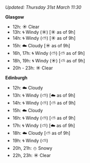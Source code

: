 *Updated: Thursday 31st March 11:30*

**Glasgow**

* 12h: :sunny: Clear
* 13h: :cyclone: Windy (:sunny:) [:sunny: as of 9h]
* 14h: :cyclone: Windy (:partly_sunny:) [:sunny: as of 9h]
* 15h: :cloud: Cloudy [:sunny: as of 9h]
* 16h, 17h: :cyclone: Windy (:partly_sunny:) [:partly_sunny: as of 9h]
* 18h, 19h: :cyclone: Windy (:sunny:) [:partly_sunny: as of 9h]
* 20h - 23h: :sunny: Clear

**Edinburgh**

* 12h: :cloud: Cloudy
* 13h: :cyclone: Windy (:partly_sunny:) [:cloud: as of 9h]
* 14h: :cyclone: Windy (:partly_sunny:) [:partly_sunny: as of 9h]
* 15h: :cloud: Cloudy
* 16h: :cyclone: Windy (:partly_sunny:) [:partly_sunny: as of 9h]
* 17h: :cyclone: Windy (:partly_sunny:) [:cloud: as of 9h]
* 18h: :cloud: Cloudy [:partly_sunny: as of 9h]
* 19h: :cyclone: Windy (:partly_sunny:)
* 20h, 21h: :snowman: Snowy
* 22h, 23h: :sunny: Clear
